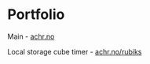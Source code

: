 # Portfolio
Main - [achr.no](https://www.achr.no/)

Local storage cube timer - [achr.no/rubiks](https://www.achr.no/rubiks)
